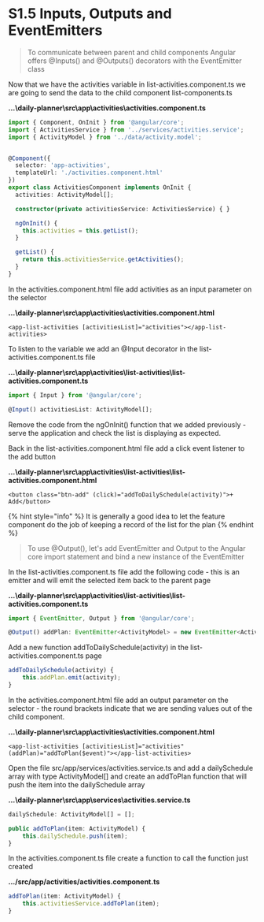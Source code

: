# S1.5 Inputs, Outputs and EventEmitters

> To communicate between parent and child components Angular offers @Inputs\(\) and @Outputs\(\) decorators with the EventEmitter class

Now that we have the activities variable in list-activities.component.ts we are going to send the data to the child component list-components.ts

**...\daily-planner\src\app\activities\activities.component.ts**

```typescript
import { Component, OnInit } from '@angular/core';
import { ActivitiesService } from '../services/activities.service';
import { ActivityModel } from '../data/activity.model';


@Component({
  selector: 'app-activities',
  templateUrl: './activities.component.html'
})
export class ActivitiesComponent implements OnInit {
  activities: ActivityModel[];

  constructor(private activitiesService: ActivitiesService) { }

  ngOnInit() {
    this.activities = this.getList();
  }

  getList() {
    return this.activitiesService.getActivities();
  }
}

```

In the activities.component.html file add activities as an input parameter on the selector 

**...\daily-planner\src\app\activities\activities.component.html**

```markup
<app-list-activities [activitiesList]="activities"></app-list-activities>
```

To listen to the variable we add an @Input decorator in the list-activities.component.ts file

**...\daily-planner\src\app\activities\list-activities\list-activities.component.ts**

```typescript
import { Input } from '@angular/core';
```

```typescript
@Input() activitiesList: ActivityModel[];
```

Remove the code from the ngOnInit\(\) function that we added previously - serve the application and check the list is displaying as expected.

Back in the list-activities.component.html file add a click event listener to the add button

**...\daily-planner\src\app\activities\list-activities\list-activities.component.html**

```markup
<button class="btn-add" (click)="addToDailySchedule(activity)">+ Add</button>
```

{% hint style="info" %}
It is generally a good idea to let the feature component do the job of keeping a record of the list for the plan
{% endhint %}

> To use @Output\(\),  let's add EventEmitter and Output to the Angular core import statement and bind a new instance of the EventEmitter

In the list-activities.component.ts file add the following code - this is an emitter and will emit the selected item back to the parent page

**...\daily-planner\src\app\activities\list-activities\list-activities.component.ts**

```typescript
import { EventEmitter, Output } from '@angular/core';
```

```typescript
@Output() addPlan: EventEmitter<ActivityModel> = new EventEmitter<ActivityModel>();
```

Add a new function addToDailySchedule\(activity\) in the list-activities.component.ts page 

```typescript
addToDailySchedule(activity) {
    this.addPlan.emit(activity);
}
```

In the activities.component.html file add an output parameter on the selector - the round brackets indicate that we are sending values out of the child component.

**...\daily-planner\src\app\activities\activities.component.html**

```markup
<app-list-activities [activitiesList]="activities" (addPlan)="addToPlan($event)"></app-list-activities>
```

Open the file src/app/services/activities.service.ts and add a dailySchedule array with type ActivityModel\[\] and create an addToPlan function that will push the item into the dailySchedule array

**...\daily-planner\src\app\services\activities.service.ts**

```typescript
dailySchedule: ActivityModel[] = [];
```

```typescript
public addToPlan(item: ActivityModel) {
    this.dailySchedule.push(item);
}
```

In the activities.component.ts file create a function to call the function just created

**.../src/app/activities/activities.component.ts**

```typescript
addToPlan(item: ActivityModel) {
    this.activitiesService.addToPlan(item);
}
```

